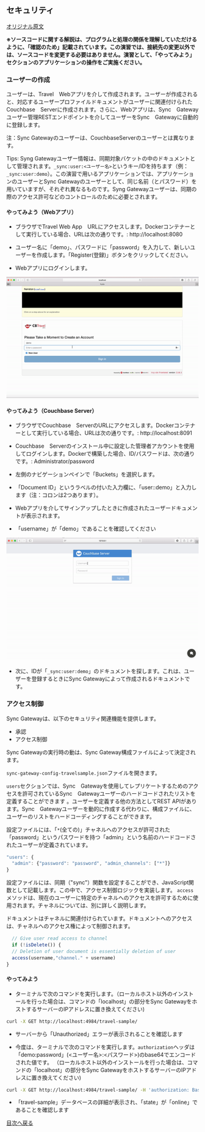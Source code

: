 ## セキュリティ

[オリジナル原文](https://docs.couchbase.com/tutorials/mobile-travel-sample/android/develop/security.html)

**※ソースコードに関する解説は、プログラムと処理の関係を理解していただけるように、「確認のため」記載されています。この演習では、接続先の変更以外では、ソースコードを変更する必要はありません。演習として、「やってみよう」セクションのアプリケーションの操作をご実施ください。**

### ユーザーの作成
ユーザーは、Travel　Webアプリを介して作成されます。ユーザーが作成されると、対応するユーザープロファイルドキュメントがユーザーに関連付けられたCouchbase　Serverに作成されます。さらに、Webアプリは、Sync　Gatewayユーザー管理RESTエンドポイントを介してユーザーをSync　Gatewayに自動的に登録します。

注：Sync Gatewayのユーザーは、CouchbaseServerのユーザーとは異なります。

Tips: Syng Gatewayユーザー情報は、同期対象バケットの中のドキュメントとして管理されます。`_sync:user:<ユーザー名>`というキー/IDを持ちます（例：`_sync:user:demo`）。この演習で用いるアプリケーションでは、アプリケーションのユーザーとSync Gatewayのユーザーとして、同じ名前（とパスワード）を用いていますが、それぞれ異なるものです。Syng Gatewayユーザーは、同期の際のアクセス許可などのコントロールのために必要とされます。

#### やってみよう（Webアプリ）

- ブラウザでTravel Web App　URLにアクセスします。Dockerコンテナーとして実行している場合、URLは次の通りです。: http://localhost:8080

- ユーザー名に「demo」、パスワードに「password」を入力して、新しいユーザーを作成します。「Register(登録)」ボタンをクリックしてください。

- Webアプリにログインします。

![](https://raw.githubusercontent.com/couchbaselabs/mobile-travel-sample/master/content/assets/web_user_signup.gif)

#### やってみよう（Couchbase Server）

- ブラウザでCouchbase　ServerのURLにアクセスします。Dockerコンテナーとして実行している場合、URLは次の通りです。: http://localhost:8091

- Couchbase　Serverのインストール中に設定した管理者アカウントを使用してログインします。Dockerで構築した場合、ID/パスワードは、次の通りです。: Administrator/password

- 左側のナビゲーションペインで「Buckets」を選択します。

- 「Document ID」というラベルの付いた入力欄に、「user::demo」と入力します（注：コロンは2つあります）。

- Webアプリを介してサインアップしたときに作成されたユーザードキュメントが表示されます。

- 「username」が「demo」であることを確認してください

![](https://raw.githubusercontent.com/couchbaselabs/mobile-travel-sample/master/content/assets/cb_user_auth.gif)

- 次に、IDが「`_sync:user:demo`」のドキュメントを探します。これは、ユーザーを登録するときにSync Gatewayによって作成されるドキュメントです。

### アクセス制御

Sync Gatewayは、以下のセキュリティ関連機能を提供します。

- 承認
- アクセス制御


Sync Gatewayの実行時の動は、Sync Gateway構成ファイルによって決定されます。

`sync-gateway-config-travelsample.json`ファイルを開きます。

`users`セクションでは、Sync　Gatewayを使用してレプリケートするためのアクセスを許可されているSync　Gatewayユーザーのハードコードされたリストを定義することができます
。ユーザーを定義する他の方法としてREST APIがあります。Sync　Gatewayユーザーを動的に作成する代わりに、構成ファイルに、ユーザーのリストをハードコーディングすることができます。


設定ファイルには、「`*`(全ての)」チャネルへのアクセスが許可された「password」というパスワードを持つ「admin」という名前のハードコードされたユーザーが定義されています。

```JAVASCRIPT
"users": {
  "admin": {"password": "password", "admin_channels": ["*"]}
}
```

設定ファイルには、同期（"sync"）関数を設定することができ、JavaScript関数として記載します。この中で、アクセス制御ロジックを実装します。
`access`メソッドは、現在のユーザーに特定のチャネルへのアクセスを許可するために使用されます。チャネルについては、別に詳しく説明します。

ドキュメントはチャネルに関連付けられています。ドキュメントへのアクセスは、チャネルへのアクセス権によって制御されます。

```JAVASCRIPT
  // Give user read access to channel
  if (!isDelete()) {
  // Deletion of user document is essentially deletion of user
  access(username,"channel." + username)
}
```

#### やってみよう

- ターミナルで次のコマンドを実行します。（ローカルホスト以外のインストールを行った場合は、コマンドの「localhost」の部分をSync GatewayをホストするサーバーのIPアドレスに置き換えてください)

```BASH
curl -X GET http://localhost:4984/travel-sample/
```

- サーバーから「Unauthorized」エラーが表示されることを確認します

- 今度は、ターミナルで次のコマンドを実行します。`authorization`ヘッダは「demo:password」(<ユーザー名>:<パスワード>)のbase64でエンコードされた値です。
（ローカルホスト以外のインストールを行った場合は、コマンドの「localhost」の部分をSync GatewayをホストするサーバーのIPアドレスに置き換えてください)

```BASH
curl -X GET http://localhost:4984/travel-sample/ -H 'authorization: Basic ZGVtbzpwYXNzd29yZA=='
```

- 「travel-sample」データベースの詳細が表示され、「state」が「online」であることを確認します

[目次へ戻る](./README.md)
